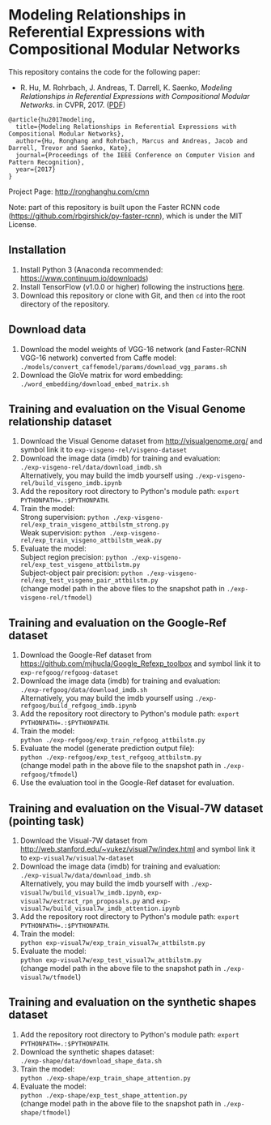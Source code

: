 # Modeling Relationships in Referential Expressions with Compositional Modular Networks
This repository contains the code for the following paper:

* R. Hu, M. Rohrbach, J. Andreas, T. Darrell, K. Saenko, *Modeling Relationships in Referential Expressions with Compositional Modular Networks*. in CVPR, 2017. ([PDF](http://arxiv.org/pdf/1611.09978.pdf))
```
@article{hu2017modeling,
  title={Modeling Relationships in Referential Expressions with Compositional Modular Networks},
  author={Hu, Ronghang and Rohrbach, Marcus and Andreas, Jacob and Darrell, Trevor and Saenko, Kate},
  journal={Proceedings of the IEEE Conference on Computer Vision and Pattern Recognition},
  year={2017}
}
```

Project Page: http://ronghanghu.com/cmn  

Note: part of this repository is built upon the Faster RCNN code (https://github.com/rbgirshick/py-faster-rcnn), which is under the MIT License.

## Installation
1. Install Python 3 (Anaconda recommended: https://www.continuum.io/downloads)
2. Install TensorFlow (v1.0.0 or higher) following the instructions [here](https://www.tensorflow.org/install/).
3. Download this repository or clone with Git, and then `cd` into the root directory of the repository.

## Download data
1. Download the model weights of VGG-16 network (and Faster-RCNN VGG-16 network) converted from Caffe model:  
`./models/convert_caffemodel/params/download_vgg_params.sh`
2. Download the GloVe matrix for word embedding:  
`./word_embedding/download_embed_matrix.sh`

## Training and evaluation on the Visual Genome relationship dataset
1. Download the Visual Genome dataset from http://visualgenome.org/ and symbol link it to `exp-visgeno-rel/visgeno-dataset`
2. Download the image data (imdb) for training and evaluation:  
`./exp-visgeno-rel/data/download_imdb.sh`  
Alternatively, you may build the imdb yourself using `./exp-visgeno-rel/build_visgeno_imdb.ipynb`
3. Add the repository root directory to Python's module path: `export PYTHONPATH=.:$PYTHONPATH`.
4. Train the model:  
Strong supervision: `python ./exp-visgeno-rel/exp_train_visgeno_attbilstm_strong.py`  
Weak supervision: `python ./exp-visgeno-rel/exp_train_visgeno_attbilstm_weak.py`
5. Evaluate the model:  
Subject region precision: `python ./exp-visgeno-rel/exp_test_visgeno_attbilstm.py`  
Subject-object pair precision: `python ./exp-visgeno-rel/exp_test_visgeno_pair_attbilstm.py`  
 (change model path in the above files to the snapshot path in `./exp-visgeno-rel/tfmodel`)

## Training and evaluation on the Google-Ref dataset
1. Download the Google-Ref dataset from https://github.com/mjhucla/Google_Refexp_toolbox and symbol link it to `exp-refgoog/refgoog-dataset`
2. Download the image data (imdb) for training and evaluation:  
`./exp-refgoog/data/download_imdb.sh`  
Alternatively, you may build the imdb yourself using `./exp-refgoog/build_refgoog_imdb.ipynb`
3. Add the repository root directory to Python's module path: `export PYTHONPATH=.:$PYTHONPATH`.
4. Train the model:  
`python ./exp-refgoog/exp_train_refgoog_attbilstm.py`  
5. Evaluate the model (generate prediction output file):  
`python ./exp-refgoog/exp_test_refgoog_attbilstm.py`  
(change model path in the above file to the snapshot path in `./exp-refgoog/tfmodel`)
6. Use the evaluation tool in the Google-Ref dataset for evaluation.

## Training and evaluation on the Visual-7W dataset (pointing task)
1. Download the Visual-7W dataset from http://web.stanford.edu/~yukez/visual7w/index.html and symbol link it to `exp-visual7w/visual7w-dataset`
2. Download the image data (imdb) for training and evaluation:  
`./exp-visual7w/data/download_imdb.sh`  
Alternatively, you may build the imdb yourself with `./exp-visual7w/build_visual7w_imdb.ipynb`, `exp-visual7w/extract_rpn_proposals.py` and  `exp-visual7w/build_visual7w_imdb_attention.ipynb`
3. Add the repository root directory to Python's module path: `export PYTHONPATH=.:$PYTHONPATH`.
4. Train the model:  
`python exp-visual7w/exp_train_visual7w_attbilstm.py`
5. Evaluate the model:  
`python exp-visual7w/exp_test_visual7w_attbilstm.py`  
(change model path in the above file to the snapshot path in `./exp-visual7w/tfmodel`)

## Training and evaluation on the synthetic shapes dataset
1. Add the repository root directory to Python's module path: `export PYTHONPATH=.:$PYTHONPATH`.
2. Download the synthetic shapes dataset:  
`./exp-shape/data/download_shape_data.sh`
3. Train the model:  
`python ./exp-shape/exp_train_shape_attention.py`  
4. Evaluate the model:  
`python ./exp-shape/exp_test_shape_attention.py`  
(change model path in the above file to the snapshot path in `./exp-shape/tfmodel`)
